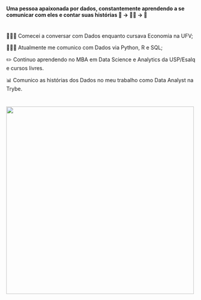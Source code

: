 #### Uma pessoa apaixonada por dados, constantemente aprendendo a se comunicar com eles e contar suas histórias 🎲 → 👩🏼 → 📝
#
👩🏼‍🎓 Comecei a conversar com Dados enquanto cursava Economia na UFV;
 
👩🏼‍💻 Atualmente me comunico com Dados via Python, R e SQL;
 
✏️ Continuo aprendendo no MBA em Data Science e Analytics da USP/Esalq e cursos livres.
 
📊 Comunico as histórias dos Dados no meu trabalho como Data Analyst na Trybe.
#

<img src="https://user-images.githubusercontent.com/56726744/137952933-ba2d474f-c416-418b-bdb5-1380f88242e7.png" width="500" height="500" />
